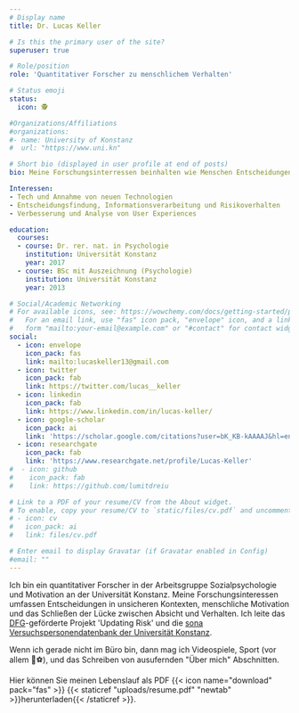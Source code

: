 ```yaml
---
# Display name
title: Dr. Lucas Keller

# Is this the primary user of the site?
superuser: true

# Role/position
role: 'Quantitativer Forscher zu menschlichem Verhalten'

# Status emoji
status:
  icon: 🕵

#Organizations/Affiliations
#organizations:
#- name: University of Konstanz
#  url: "https://www.uni.kn"

# Short bio (displayed in user profile at end of posts)
bio: Meine Forschungsinterressen beinhalten wie Menschen Entscheidungen treffen und wie und warum sie handeln.

Interessen:
- Tech und Annahme von neuen Technologien
- Entscheidungsfindung, Informationsverarbeitung und Risikoverhalten
- Verbesserung und Analyse von User Experiences

education:
  courses:
  - course: Dr. rer. nat. in Psychologie
    institution: Universität Konstanz
    year: 2017
  - course: BSc mit Auszeichnung (Psychologie)
    institution: Universität Konstanz
    year: 2013

# Social/Academic Networking
# For available icons, see: https://wowchemy.com/docs/getting-started/page-builder/#icons
#   For an email link, use "fas" icon pack, "envelope" icon, and a link in the
#   form "mailto:your-email@example.com" or "#contact" for contact widget.
social:
  - icon: envelope
    icon_pack: fas
    link: mailto:lucaskeller13@gmail.com
  - icon: twitter
    icon_pack: fab
    link: https://twitter.com/lucas__keller
  - icon: linkedin
    icon_pack: fab
    link: https://www.linkedin.com/in/lucas-keller/
  - icon: google-scholar
    icon_pack: ai
    link: 'https://scholar.google.com/citations?user=bK_KB-kAAAAJ&hl=en'
  - icon: researchgate
    icon_pack: fab
    link: 'https://www.researchgate.net/profile/Lucas-Keller'
#  - icon: github
#    icon_pack: fab
#    link: https://github.com/lumitdreiu

# Link to a PDF of your resume/CV from the About widget.
# To enable, copy your resume/CV to `static/files/cv.pdf` and uncomment the lines below.
# - icon: cv
#   icon_pack: ai
#   link: files/cv.pdf

# Enter email to display Gravatar (if Gravatar enabled in Config)
#email: ""
---
```


Ich bin ein quantitativer Forscher in der Arbeitsgruppe Sozialpsychologie und Motivation an der Universität Konstanz. Meine Forschungsinteressen umfassen Entscheidungen in unsicheren Kontexten, menschliche Motivation und das Schließen der Lücke zwischen Absicht und Verhalten. Ich leite das [DFG](https://www.dfg.de/)-geförderte Projekt 'Updating Risk' und die [sona Versuchspersonendatenbank der Universität Konstanz](https://uni-konstanz.sona-systems.com/).

Wenn ich gerade nicht im Büro bin, dann mag ich Videospiele, Sport (vor allem 🏈⚽), und das Schreiben von ausufernden "Über mich" Abschnitten.

Hier können Sie meinen Lebenslauf als PDF {{< icon name="download" pack="fas" >}} {{< staticref "uploads/resume.pdf" "newtab" >}}herunterladen{{< /staticref >}}.
